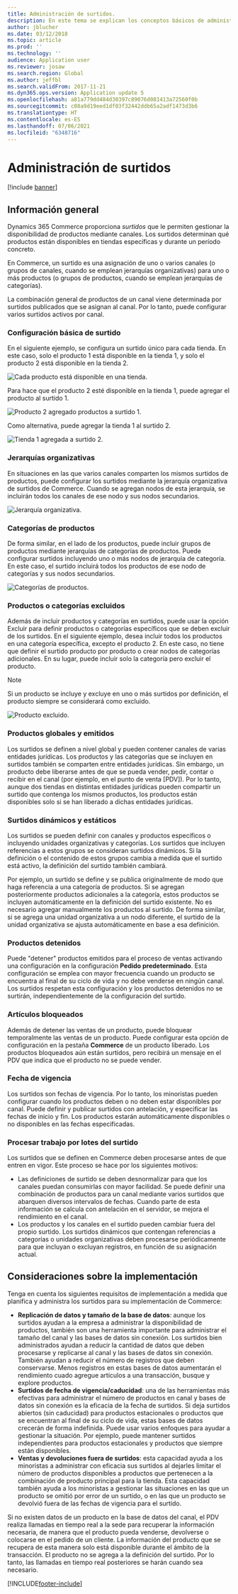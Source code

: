 ```yaml
---
title: Administración de surtidos.
description: En este tema se explican los conceptos básicos de administración de surtidos en Dynamics 365 Commerce y se proporcionan consideraciones sobre implementaciones para el proyecto.
author: jblucher
ms.date: 03/12/2018
ms.topic: article
ms.prod: ''
ms.technology: ''
audience: Application user
ms.reviewer: josaw
ms.search.region: Global
ms.author: jeffbl
ms.search.validFrom: 2017-11-21
ms.dyn365.ops.version: Application update 5
ms.openlocfilehash: a81a779dd484d30397c89076d081413a72560f0b
ms.sourcegitcommit: c08a9d19eed1df03f32442ddb65a2adf1473d3b6
ms.translationtype: HT
ms.contentlocale: es-ES
ms.lasthandoff: 07/06/2021
ms.locfileid: "6348716"
---
```

# <a name="assortment-management"></a>Administración de surtidos

[!include [banner](../includes/banner.md)]

## <a name="overview"></a>Información general

Dynamics 365 Commerce proporciona *surtidos* que le permiten gestionar la disponibilidad de productos mediante canales. Los surtidos determinan qué productos están disponibles en tiendas específicas y durante un período concreto.

En Commerce, un surtido es una asignación de uno o varios canales (o grupos de canales, cuando se emplean jerarquías organizativas) para uno o más productos (o grupos de productos, cuando se emplean jerarquías de categorías).

La combinación general de productos de un canal viene determinada por surtidos publicados que se asignan al canal. Por lo tanto, puede configurar varios surtidos activos por canal.

### <a name="basic-assortment-setup"></a>Configuración básica de surtido

En el siguiente ejemplo, se configura un surtido único para cada tienda. En este caso, solo el producto 1 está disponible en la tienda 1, y solo el producto 2 está disponible en la tienda 2.

![Cada producto está disponible en una tienda.](./media/Managing-assortments-figure1.png)

Para hace que el producto 2 esté disponible en la tienda 1, puede agregar el producto al surtido 1.

![Producto 2 agregado productos a surtido 1.](./media/Managing-assortments-figure2.png)

Como alternativa, puede agregar la tienda 1 al surtido 2.

![Tienda 1 agregada a surtido 2.](./media/Managing-assortments-figure3.png)

### <a name="organization-hierarchies"></a>Jerarquías organizativas

En situaciones en las que varios canales comparten los mismos surtidos de productos, puede configurar los surtidos mediante la jerarquía organizativa de surtidos de Commerce. Cuando se agregan nodos de esta jerarquía, se incluirán todos los canales de ese nodo y sus nodos secundarios.

![Jerarquía organizativa.](./media/Managing-assortments-figure4.png)

### <a name="product-categories"></a>Categorías de productos

De forma similar, en el lado de los productos, puede incluir grupos de productos mediante jerarquías de categorías de productos. Puede configurar surtidos incluyendo uno o más nodos de jerarquía de categoría. En este caso, el surtido incluirá todos los productos de ese nodo de categorías y sus nodos secundarios.

![Categorías de productos.](./media/Managing-assortments-figure5.png)

### <a name="excluded-products-or-categories"></a>Productos o categorías excluidos

Además de incluir productos y categorías en surtidos, puede usar la opción Excluir para definir productos o categorías específicos que se deben excluir de los surtidos. En el siguiente ejemplo, desea incluir todos los productos en una categoría específica, excepto el producto 2. En este caso, no tiene que definir el surtido producto por producto o crear nodos de categorías adicionales. En su lugar, puede incluir solo la categoría pero excluir el producto.

> [!NOTE]
> Si un producto se incluye y excluye en uno o más surtidos por definición, el producto siempre se considerará como excluido.

![Producto excluido.](./media/Managing-assortments-figure6.png)

### <a name="global-and-released-products"></a>Productos globales y emitidos

Los surtidos se definen a nivel global y pueden contener canales de varias entidades jurídicas. Los productos y las categorías que se incluyen en surtidos también se comparten entre entidades jurídicas. Sin embargo, un producto debe liberarse antes de que se pueda vender, pedir, contar o recibir en el canal (por ejemplo, en el punto de venta \[PDV\]). Por lo tanto, aunque dos tiendas en distintas entidades jurídicas pueden compartir un surtido que contenga los mismos productos, los productos están disponibles solo si se han liberado a dichas entidades jurídicas.

### <a name="dynamic-and-static-assortments"></a>Surtidos dinámicos y estáticos

Los surtidos se pueden definir con canales y productos específicos o incluyendo unidades organizativas y categorías. Los surtidos que incluyen referencias a estos grupos se consideran surtidos dinámicos. Si la definición o el contenido de estos grupos cambia a medida que el surtido está activo, la definición del surtido también cambiará.

Por ejemplo, un surtido se define y se publica originalmente de modo que haga referencia a una categoría de productos. Si se agregan posteriormente productos adicionales a la categoría, estos productos se incluyen automáticamente en la definición del surtido existente. No es necesario agregar manualmente los productos al surtido. De forma similar, si se agrega una unidad organizativa a un nodo diferente, el surtido de la unidad organizativa se ajusta automáticamente en base a esa definición.

### <a name="stopped-products"></a>Productos detenidos

Puede "detener" productos emitidos para el proceso de ventas activando una configuración en la configuración **Pedido predeterminado**. Esta configuración se emplea con mayor frecuencia cuando un producto se encuentra al final de su ciclo de vida y no debe venderse en ningún canal. Los surtidos respetan esta configuración y los productos detenidos no se surtirán, independientemente de la configuración del surtido.

### <a name="blocked-products"></a>Artículos bloqueados

Además de detener las ventas de un producto, puede bloquear temporalmente las ventas de un producto. Puede configurar esta opción de configuración en la pestaña **Commerce** de un producto liberado. Los productos bloqueados aún están surtidos, pero recibirá un mensaje en el PDV que indica que el producto no se puede vender.

### <a name="date-effectivity"></a>Fecha de vigencia

Los surtidos son fechas de vigencia. Por lo tanto, los minoristas pueden configurar cuando los productos deben o no deben estar disponibles por canal. Puede definir y publicar surtidos con antelación, y especificar las fechas de inicio y fin. Los productos estarán automáticamente disponibles o no disponibles en las fechas especificadas.

### <a name="process-assortments-batch-job"></a>Procesar trabajo por lotes del surtido

Los surtidos que se definen en Commerce deben procesarse antes de que entren en vigor. Este proceso se hace por los siguientes motivos:

- Las definiciones de surtido se deben desnormalizar para que los canales puedan consumirlas con mayor facilidad. Se puede definir una combinación de productos para un canal mediante varios surtidos que abarquen diversos intervalos de fechas. Cuando parte de esta información se calcula con antelación en el servidor, se mejora el rendimiento en el canal.
- Los productos y los canales en el surtido pueden cambiar fuera del propio surtido. Los surtidos dinámicos que contengan referencias a categorías o unidades organizativas deben procesarse periódicamente para que incluyan o excluyan registros, en función de su asignación actual.

## <a name="implementation-considerations"></a>Consideraciones sobre la implementación

Tenga en cuenta los siguientes requisitos de implementación a medida que planifica y administra los surtidos para su implementación de Commerce:

- **Replicación de datos y tamaño de la base de datos**: aunque los surtidos ayudan a la empresa a administrar la disponibilidad de productos, también son una herramienta importante para administrar el tamaño del canal y las bases de datos sin conexión. Los surtidos bien administrados ayudan a reducir la cantidad de datos que deben procesarse y replicarse al canal y las bases de datos sin conexión. También ayudan a reducir el número de registros que deben conservarse. Menos registros en estas bases de datos aumentarán el rendimiento cuado agregue artículos a una transacción, busque y explore productos.
- **Surtidos de fecha de vigencia/caducidad**: una de las herramientas más efectivas para administrar el número de productos en canal y bases de datos sin conexión es la eficacia de la fecha de surtidos. Si deja surtidos abiertos (sin caducidad) para productos estacionales o productos que se encuentran al final de su ciclo de vida, estas bases de datos crecerán de forma indefinida. Puede usar varios enfoques para ayudar a gestionar la situación. Por ejemplo, puede mantener surtidos independientes para productos estacionales y productos que siempre están disponibles.
- **Ventas y devoluciones fuera de surtidos**: esta capacidad ayuda a los minoristas a administrar con eficacia sus surtidos al dejarles limitar el número de productos disponibles a productos que pertenecen a la combinación de producto principal para la tienda. Esta capacidad también ayuda a los minoristas a gestionar las situaciones en las que un producto se omitió por error de un surtido, o en las que un producto se devolvió fuera de las fechas de vigencia para el surtido.

Si no existen datos de un producto en la base de datos del canal, el PDV realiza llamadas en tiempo real a la sede para recuperar la información necesaria, de manera que el producto pueda venderse, devolverse o colocarse en el pedido de un cliente. La información del producto que se recupera de esta manera solo está disponible durante el ámbito de la transacción. El producto no se agrega a la definición del surtido. Por lo tanto, las llamadas en tiempo real posteriores se harán cuando sea necesario.


[!INCLUDE[footer-include](../includes/footer-banner.md)]